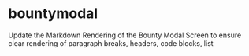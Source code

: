 # bountymodal
Update the Markdown Rendering of the Bounty Modal Screen to ensure clear rendering of paragraph breaks, headers, code blocks, list 
